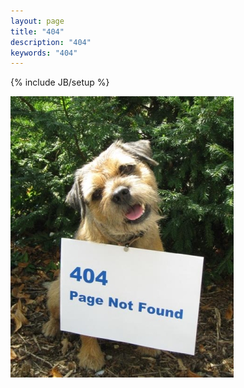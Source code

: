 ```yaml
---
layout: page
title: "404"
description: "404"
keywords: "404"
---
```

{% include JB/setup %}

<p  id="pig404">
	<img src="/assets/custom/photos/404.jpeg" />
</p>
